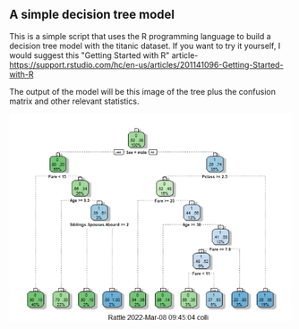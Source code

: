 ## A simple decision tree model

This is a simple script that uses the R programming language to build a decision tree model with the titanic dataset. If you want to try it yourself, I would suggest this "Getting Started with R" article- https://support.rstudio.com/hc/en-us/articles/201141096-Getting-Started-with-R

The output of the model will be this image of the tree plus the confusion matrix and other relevant statistics.

<img src="images/decision_tree.png">
